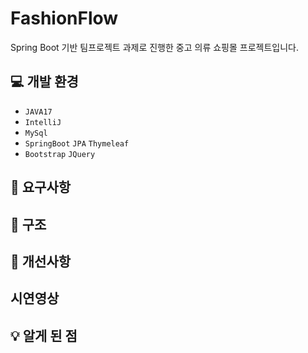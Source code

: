  # FashionFlow
Spring Boot 기반 팀프로젝트 과제로 진행한 중고 의류 쇼핑몰 프로젝트입니다.

## :computer: 개발 환경
* `JAVA17`
* `IntelliJ`
* `MySql`
* `SpringBoot` `JPA` `Thymeleaf`
* `Bootstrap` `JQuery`

## :memo: 요구사항

## :open_file_folder: 구조

## :wrench: 개선사항

## 시연영상

## :bulb: 알게 된 점
